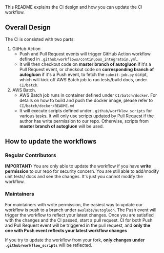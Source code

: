 This README explains the CI design and how you can update the CI workflow.

## Overall Design
The CI is consisted with two parts: 
1. GitHub Action
    * Push and Pull Request events will trigger GitHub Action workflow defined in `.github/workflows/continuous_integratoin.yml`.
    * It will then checkout code on **master branch of autogluon** if it's a Pull Request event, or checkout code on **corresponding branch of autogluon** if it's a Push event, to fetch the `submit-job.py` script, which will kick off AWS Batch job to run tests/build docs, under `CI/batch`.
2. AWS Batch.
    * AWS Batch job runs in container defined under `CI/batch/docker`.
    For details on how to build and push the docker image, please refer to `CI/batch/docker/README.md`
    * It will execute scripts defined under `.github/worfklow_scripts` for various tasks.
    It will only use scripts updated by Pull Request if the author has write permission to our repo. Otherwise, scripts from **master branch of autogluon** will be used.

## How to update the workflows

### Regular Contributors
**IMPORTANT:** You are only able to update the workflow if you have **write permission** to our repo for security concern. You are still able to add/modify unit tests/ docs and see the changes. It's just you cannot modify the workflow.

### Maintainers
For maintainers with write permission, the easiest way to update our workflow is push to a branch under `awslabs/autogluon`.
The Push event will trigger the workflow to reflect your latest changes.
Once you are satisfied with the changes and the CI passed, start a pull request. CI for both Push and Pull Request event will be triggered in the pull request, and **only the one with Push event reflects your latest workflow changes**

If you try to update the workflow from your fork, **only changes under `.github/workflow_scripts`** will be reflected.
